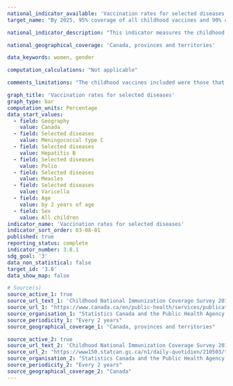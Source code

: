 ```yaml
---
national_indicator_available: 'Vaccination rates for selected diseases'
target_name: "By 2025, 95% coverage of all childhood vaccines and 90% coverage of all adolescent vaccines"

national_indicator_description: "This indicator measures the childhood vaccination rates for selected diseases. The Public Health Agency of Canada routinely monitors childhood vaccination coverage in Canada through the childhood National Immunization Coverage Survey."

national_geographical_coverage: 'Canada, provinces and territories' 

data_keywords: women, gender

computation_calculations: "Not applicable"

comments_limitations: "The childhood vaccines included were those that are publicly funded under provincial/territorial programs. Vaccines recommended only for travel and some high-risk groups were excluded. The survey excluded First Nations on-reserve communities and institutionalized children."

graph_title: 'Vaccination rates for selected diseases'
graph_type: bar
computation_units: Percentage
data_start_values:
  - field: Geography
    value: Canada
  - field: Selected diseases
    value: Meningococcal type C
  - field: Selected diseases
    value: Hepatitis B
  - field: Selected diseases
    value: Polio
  - field: Selected diseases
    value: Measles
  - field: Selected diseases
    value: Varicella
  - field: Age
    value: by 2 years of age
  - field: Sex
    value: All children
indicator_name: 'Vaccination rates for selected diseases'
indicator_sort_order: 03-08-01
published: true
reporting_status: complete
indicator_number: 3.8.1
sdg_goal: '3'
data_non_statistical: false
target_id: '3.8'
data_show_map: false

# Source(s)
source_active_1: true
source_url_text_1: 'Childhood National Immunization Coverage Survey 2017'
source_url_1: "https://www.canada.ca/en/public-health/services/publications/healthy-living/2017-vaccine-uptake-canadian-children-survey.html"
source_organisation_1: "Statistics Canada and the Public Health Agency of Canada"
source_periodicity_1: "Every 2 years"
source_geographical_coverage_1: "Canada, provinces and territories"

source_active_2: true
source_url_text_2: 'Childhood National Immunization Coverage Survey 2019'
source_url_2: "https://www150.statcan.gc.ca/n1/daily-quotidien/210503/t001b-eng.htm"
source_organisation_2: "Statistics Canada and the Public Health Agency of Canada"
source_periodicity_2: "Every 2 years"
source_geographical_coverage_2: "Canada"
---
```

